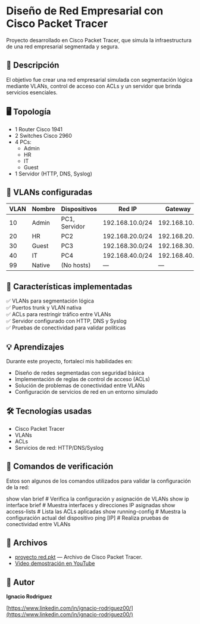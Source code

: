 # Diseño de Red Empresarial con Cisco Packet Tracer

Proyecto desarrollado en Cisco Packet Tracer, que simula la infraestructura de una red empresarial segmentada y segura.

## 🔷 Descripción

El objetivo fue crear una red empresarial simulada con segmentación lógica mediante VLANs, control de acceso con ACLs y un servidor que brinda servicios esenciales.

## 🖥️ Topología

- 1 Router Cisco 1941
- 2 Switches Cisco 2960
- 4 PCs:
  - Admin
  - HR
  - IT
  - Guest
- 1 Servidor (HTTP, DNS, Syslog)

## 🔷 VLANs configuradas

| VLAN | Nombre   | Dispositivos         | Red IP          | Gateway        |
|------|----------|----------------------|-----------------|----------------|
| 10   | Admin    | PC1, Servidor        | 192.168.10.0/24 | 192.168.10.1   |
| 20   | HR       | PC2                  | 192.168.20.0/24 | 192.168.20.1   |
| 30   | Guest    | PC3                  | 192.168.30.0/24 | 192.168.30.1   |
| 40   | IT       | PC4                  | 192.168.40.0/24 | 192.168.40.1   |
| 99   | Native   | (No hosts)           | —               | —              |

## 🔷 Características implementadas

✅ VLANs para segmentación lógica  
✅ Puertos trunk y VLAN nativa  
✅ ACLs para restringir tráfico entre VLANs  
✅ Servidor configurado con HTTP, DNS y Syslog  
✅ Pruebas de conectividad para validar políticas

## 💡 Aprendizajes

Durante este proyecto, fortalecí mis habilidades en:

- Diseño de redes segmentadas con seguridad básica
- Implementación de reglas de control de acceso (ACLs)
- Solución de problemas de conectividad entre VLANs
- Configuración de servicios de red en un entorno simulado

## 🛠️ **Tecnologías usadas**
- Cisco Packet Tracer
- VLANs
- ACLs
- Servicios de red: HTTP/DNS/Syslog

## 🧾 Comandos de verificación

Estos son algunos de los comandos utilizados para validar la configuración de la red:

show vlan brief         # Verifica la configuración y asignación de VLANs
show ip interface brief # Muestra interfaces y direcciones IP asignadas
show access-lists       # Lista las ACLs aplicadas
show running-config     # Muestra la configuración actual del dispositivo
ping [IP]               # Realiza pruebas de conectividad entre VLANs

## 📁 Archivos

- [proyecto red.pkt](proyecto%20red.pkt) — Archivo de Cisco Packet Tracer.
- [Video demostración en YouTube](https://www.youtube.com/watch?v=X9sALeZS55Y)
  
## 📌 Autor

**Ignacio Rodriguez**  

[https://www.linkedin.com/in/ignacio-rodriguez00/](https://www.linkedin.com/in/ignacio-rodriguez00/)  
